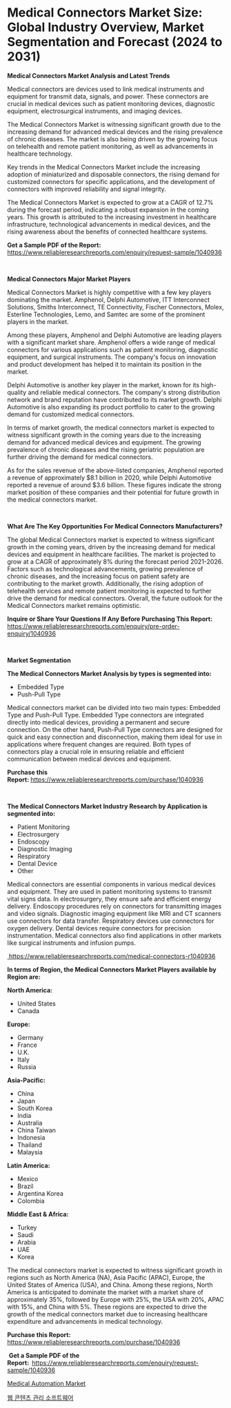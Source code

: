 <p><h1>Medical Connectors Market Size: Global Industry Overview, Market Segmentation and Forecast (2024 to 2031)</h1></p><p><strong>Medical Connectors Market Analysis and Latest Trends</strong></p>
<p><p>Medical connectors are devices used to link medical instruments and equipment for transmit data, signals, and power. These connectors are crucial in medical devices such as patient monitoring devices, diagnostic equipment, electrosurgical instruments, and imaging devices.</p><p>The Medical Connectors Market is witnessing significant growth due to the increasing demand for advanced medical devices and the rising prevalence of chronic diseases. The market is also being driven by the growing focus on telehealth and remote patient monitoring, as well as advancements in healthcare technology.</p><p>Key trends in the Medical Connectors Market include the increasing adoption of miniaturized and disposable connectors, the rising demand for customized connectors for specific applications, and the development of connectors with improved reliability and signal integrity.</p><p>The Medical Connectors Market is expected to grow at a CAGR of 12.7% during the forecast period, indicating a robust expansion in the coming years. This growth is attributed to the increasing investment in healthcare infrastructure, technological advancements in medical devices, and the rising awareness about the benefits of connected healthcare systems.</p></p>
<p><strong>Get a Sample PDF of the Report:&nbsp;</strong> <a href="https://www.reliableresearchreports.com/enquiry/request-sample/1040936">https://www.reliableresearchreports.com/enquiry/request-sample/1040936</a></p>
<p>&nbsp;</p>
<p><strong>Medical Connectors Major Market Players</strong></p>
<p><p>Medical Connectors Market is highly competitive with a few key players dominating the market. Amphenol, Delphi Automotive, ITT Interconnect Solutions, Smiths Interconnect, TE Connectivity, Fischer Connectors, Molex, Esterline Technologies, Lemo, and Samtec are some of the prominent players in the market.</p><p>Among these players, Amphenol and Delphi Automotive are leading players with a significant market share. Amphenol offers a wide range of medical connectors for various applications such as patient monitoring, diagnostic equipment, and surgical instruments. The company's focus on innovation and product development has helped it to maintain its position in the market.</p><p>Delphi Automotive is another key player in the market, known for its high-quality and reliable medical connectors. The company's strong distribution network and brand reputation have contributed to its market growth. Delphi Automotive is also expanding its product portfolio to cater to the growing demand for customized medical connectors.</p><p>In terms of market growth, the medical connectors market is expected to witness significant growth in the coming years due to the increasing demand for advanced medical devices and equipment. The growing prevalence of chronic diseases and the rising geriatric population are further driving the demand for medical connectors.</p><p>As for the sales revenue of the above-listed companies, Amphenol reported a revenue of approximately $8.1 billion in 2020, while Delphi Automotive reported a revenue of around $3.6 billion. These figures indicate the strong market position of these companies and their potential for future growth in the medical connectors market.</p></p>
<p>&nbsp;</p>
<p><strong>What Are The Key Opportunities For Medical Connectors Manufacturers?</strong></p>
<p><p>The global Medical Connectors market is expected to witness significant growth in the coming years, driven by the increasing demand for medical devices and equipment in healthcare facilities. The market is projected to grow at a CAGR of approximately 8% during the forecast period 2021-2026. Factors such as technological advancements, growing prevalence of chronic diseases, and the increasing focus on patient safety are contributing to the market growth. Additionally, the rising adoption of telehealth services and remote patient monitoring is expected to further drive the demand for medical connectors. Overall, the future outlook for the Medical Connectors market remains optimistic.</p></p>
<p><strong>Inquire or Share Your Questions If Any Before Purchasing This Report:</strong> <a href="https://www.reliableresearchreports.com/enquiry/pre-order-enquiry/1040936">https://www.reliableresearchreports.com/enquiry/pre-order-enquiry/1040936</a></p>
<p>&nbsp;</p>
<p><strong>Market Segmentation</strong></p>
<p><strong>The Medical Connectors Market Analysis by types is segmented into:</strong></p>
<p><ul><li>Embedded Type</li><li>Push-Pull Type</li></ul></p>
<p><p>Medical connectors market can be divided into two main types: Embedded Type and Push-Pull Type. Embedded Type connectors are integrated directly into medical devices, providing a permanent and secure connection. On the other hand, Push-Pull Type connectors are designed for quick and easy connection and disconnection, making them ideal for use in applications where frequent changes are required. Both types of connectors play a crucial role in ensuring reliable and efficient communication between medical devices and equipment.</p></p>
<p><strong>Purchase this Report:&nbsp;</strong><a href="https://www.reliableresearchreports.com/purchase/1040936">https://www.reliableresearchreports.com/purchase/1040936</a></p>
<p>&nbsp;</p>
<p><strong>The Medical Connectors Market Industry Research by Application is segmented into:</strong></p>
<p><ul><li>Patient Monitoring</li><li>Electrosurgery</li><li>Endoscopy</li><li>Diagnostic Imaging</li><li>Respiratory</li><li>Dental Device</li><li>Other</li></ul></p>
<p><p>Medical connectors are essential components in various medical devices and equipment. They are used in patient monitoring systems to transmit vital signs data. In electrosurgery, they ensure safe and efficient energy delivery. Endoscopy procedures rely on connectors for transmitting images and video signals. Diagnostic imaging equipment like MRI and CT scanners use connectors for data transfer. Respiratory devices use connectors for oxygen delivery. Dental devices require connectors for precision instrumentation. Medical connectors also find applications in other markets like surgical instruments and infusion pumps.</p></p>
<p><a href="https://www.reliableresearchreports.com/medical-connectors-r1040936">&nbsp;https://www.reliableresearchreports.com/medical-connectors-r1040936</a></p>
<p><strong>In terms of Region, the Medical Connectors Market Players available by Region are:</strong></p>
<p>
    <p> <strong> North America: </strong>
        <ul>
            <li>United States</li>
            <li>Canada</li>
        </ul>
        </p> 
    <p> <strong> Europe: </strong>
        <ul>
            <li>Germany</li>
            <li>France</li>
            <li>U.K.</li>
            <li>Italy</li>
            <li>Russia</li>
        </ul>
        </p> 
    <p> <strong> Asia-Pacific: </strong>
        <ul>
            <li>China</li>
            <li>Japan</li>
            <li>South Korea</li>
            <li>India</li>
            <li>Australia</li>
            <li>China Taiwan</li>
            <li>Indonesia</li>
            <li>Thailand</li>
            <li>Malaysia</li>
        </ul>
        </p> 
    <p> <strong> Latin America: </strong>
        <ul>
            <li>Mexico</li>
            <li>Brazil</li>
            <li>Argentina Korea</li>
            <li>Colombia</li>
        </ul>
        </p> 
    <p> <strong> Middle East & Africa: </strong>
        <ul>
            <li>Turkey</li>
            <li>Saudi</li>
            <li>Arabia</li>
            <li>UAE</li>
            <li>Korea</li>
        </ul>
    </p>
    </p>
<p><p>The medical connectors market is expected to witness significant growth in regions such as North America (NA), Asia Pacific (APAC), Europe, the United States of America (USA), and China. Among these regions, North America is anticipated to dominate the market with a market share of approximately 35%, followed by Europe with 25%, the USA with 20%, APAC with 15%, and China with 5%. These regions are expected to drive the growth of the medical connectors market due to increasing healthcare expenditure and advancements in medical technology.</p></p>
<p><strong>Purchase this Report: </strong><a href="https://www.reliableresearchreports.com/purchase/1040936">https://www.reliableresearchreports.com/purchase/1040936</a></p>
<p>&nbsp;<strong>Get a Sample PDF of the Report:&nbsp;&nbsp;</strong><a href="https://www.reliableresearchreports.com/enquiry/request-sample/1040936">https://www.reliableresearchreports.com/enquiry/request-sample/1040936</a></p>
<p><strong></strong></p>
<p><p><a href="https://github.com/JameTravis/Market-Research-Report-List-4/blob/main/medical-automation-market.md">Medical Automation Market</a></p><p><a href="https://github.com/laholand/Market-Research-Report-List-3/blob/main/179438646248.md">웹 콘텐츠 관리 소프트웨어</a></p></p>